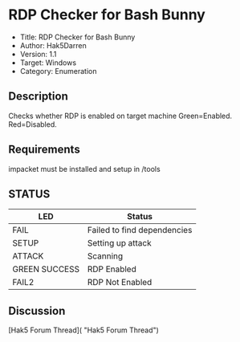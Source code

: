 # RDP Checker for Bash Bunny

- Title: RDP Checker for Bash Bunny
- Author: Hak5Darren
- Version: 1.1
- Target: Windows
- Category: Enumeration

## Description

Checks whether RDP is enabled on target machine
Green=Enabled. Red=Disabled.

## Requirements

impacket must be installed and setup in /tools

## STATUS

| LED           | Status                        |
| ------------- | ----------------------------- |
| FAIL          | Failed to find dependencies   |
| SETUP         | Setting up attack             |
| ATTACK        | Scanning                      |
| GREEN SUCCESS | RDP Enabled                   |
| FAIL2         | RDP Not Enabled               |

## Discussion

[Hak5 Forum Thread]( "Hak5 Forum Thread")

